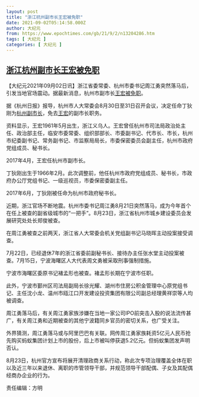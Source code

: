 ```yaml
---
layout: post
title: "浙江杭州副市长王宏被免职"
date: 2021-09-02T05:14:58.000Z
author: 大纪元
from: https://www.epochtimes.com/gb/21/9/2/n13204286.htm
tags: [ 大纪元 ]
categories: [ 大纪元 ]
---
```

<!--1630559698000-->
[浙江杭州副市长王宏被免职](https://www.epochtimes.com/gb/21/9/2/n13204286.htm)
------

<div>
<p>【大纪元2021年09月02日讯】浙江省委常委、杭州市委书记周江勇突然落马后，引发当地官场震动。据最新消息，杭州市副市长<a href="https://www.epochtimes.com/gb/tag/%E7%8E%8B%E5%AE%8F.html">王宏</a><a href="https://www.epochtimes.com/gb/tag/%E8%A2%AB%E5%85%8D%E8%81%8C.html">被免职</a>。</p><p>据《杭州日报》报导，杭州市人大常委会8月30日至31日召开会议，决定任命丁狄刚为<a href="https://www.epochtimes.com/gb/tag/%E6%9D%AD%E5%B7%9E%E5%89%AF%E5%B8%82%E9%95%BF.html">杭州副市长</a>，免去<a href="https://www.epochtimes.com/gb/tag/%E7%8E%8B%E5%AE%8F.html">王宏</a>的副市长职务。</p><p>资料显示，王宏1961年5月出生，浙江义乌人。王宏曾任杭州市司法局政治处主任、政治部主任，临安市委常委、组织部部长、市委副书记、代市长、市长，杭州市纪委副书记、常务副书记、市监察局局长，市委保密委员会副主任，杭州市政府党组成员、秘书长。</p><p>2017年4月，王宏任杭州市副市长。</p><p>丁狄刚出生于1966年2月。此次调整前，他任杭州市政府党组成员、秘书长，市政府办公厅党组书记、一级巡视员，市委保密委副主任。</p><p>2017年6月，丁狄刚被任命为杭州市政府秘书长。</p><p>近期，浙江官场不断地震。杭州市委书记周江勇8月21日突然落马，成为今年首个在任上被查的副省级城市的“一把手”。8月23日，浙江省杭州市城乡建设委员会发展研究处处长郑俊被查。</p><p>在周江勇被查之前两天，浙江省人大常委会机关党组副书记马晓晖主动投案接受调查。</p><p>7月22日，已经退休7年的浙江省委前副秘书长、接待办主任张水堂主动投案被查。7月15日，宁波海曙区人大代表周文勇被采取刑事强制措施。</p><p>宁波市海曙区委原书记褚孟形也被查。褚孟形长期在宁波市任职。</p><p>此外，宁波市鄞州区司法局副局长徐光耀、湖州市住房公积金管理中心原党组书记、主任沈小龙、温州市瓯江口开发建设投资集团有限公司副总经理黄祥崇等人均被调查。</p><p>周江勇落马后，有关周江勇家族涉嫌在当地一家公司IPO前突击入股的说法流传甚广，有关周江勇和近期被查的其他宁波籍同乡官员的密切关系，也广受关注。</p><p>外界猜测，周江勇落马或与阿里巴巴有关联。网传周江勇家族耗资5亿元人民币抢先购买蚂蚁集团计划上市的股份，后上市被叫停获退5.2亿元。但蚂蚁集团发声明否认。</p><p>8月23日，杭州官方宣布将展开清理政商关系行动，称此次专项治理覆盖全体在职以及近三年以来退休、离职的市管领导干部，并规范领导干部配偶、子女及其配偶经商办企业的行为。</p><p>责任编辑：方明</p>
</div>
